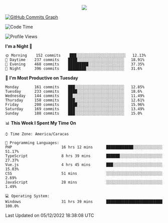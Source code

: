 <p align="center">
  <a href="http://www.github.com/thevacs">
    <img src="https://github-readme-streak-stats.herokuapp.com/?user=thevacs&stroke=ffffff&background=1c1917&ring=0891b2&fire=0891b2&currStreakNum=ffffff&currStreakLabel=0891b2&sideNums=ffffff&sideLabels=ffffff&dates=ffffff&hide_border=true" />
  </a>
  
  <a href="http://www.github.com/thevacs"><img src="https://github-readme-activity-graph.cyclic.app/graph?username=thevacs&bg_color=000000&color=ffffff&line=ff0000&point=ebebeb&area=true&hide_border=true" alt="GitHub Commits Graph" /></a>
  
</p>

<!--START_SECTION:waka-->
![Code Time](http://img.shields.io/badge/Code%20Time-930%20hrs%2034%20mins-blue)

![Profile Views](http://img.shields.io/badge/Profile%20Views-79-blue)

**I'm a Night 🦉** 

```text
🌞 Morning    152 commits    ███░░░░░░░░░░░░░░░░░░░░░░   12.13% 
🌆 Daytime    237 commits    ████░░░░░░░░░░░░░░░░░░░░░   18.91% 
🌃 Evening    468 commits    █████████░░░░░░░░░░░░░░░░   37.35% 
🌙 Night      396 commits    ████████░░░░░░░░░░░░░░░░░   31.6%

```
📅 **I'm Most Productive on Tuesday** 

```text
Monday       161 commits    ███░░░░░░░░░░░░░░░░░░░░░░   12.85% 
Tuesday      233 commits    ████░░░░░░░░░░░░░░░░░░░░░   18.6% 
Wednesday    144 commits    ██░░░░░░░░░░░░░░░░░░░░░░░   11.49% 
Thursday     158 commits    ███░░░░░░░░░░░░░░░░░░░░░░   12.61% 
Friday       200 commits    ████░░░░░░░░░░░░░░░░░░░░░   15.96% 
Saturday     169 commits    ███░░░░░░░░░░░░░░░░░░░░░░   13.49% 
Sunday       188 commits    ███░░░░░░░░░░░░░░░░░░░░░░   15.0%

```


📊 **This Week I Spent My Time On** 

```text
⌚︎ Time Zone: America/Caracas

💬 Programming Languages: 
PHP                      16 hrs 12 mins      ████████████░░░░░░░░░░░░░   51.17% 
TypeScript               8 hrs 39 mins       ██████░░░░░░░░░░░░░░░░░░░   27.37% 
Vue.js                   4 hrs 45 mins       ███░░░░░░░░░░░░░░░░░░░░░░   15.03% 
CSS                      51 mins             ░░░░░░░░░░░░░░░░░░░░░░░░░   2.69% 
JavaScript               28 mins             ░░░░░░░░░░░░░░░░░░░░░░░░░   1.49%

💻 Operating System: 
Windows                  31 hrs 39 mins      █████████████████████████   100.0%

```


 Last Updated on 05/12/2022 18:38:08 UTC
<!--END_SECTION:waka-->
